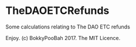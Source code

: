 # TheDAOETCRefunds

Some calculations relating to The DAO ETC refunds


Enjoy. (c) BokkyPooBah 2017. The MIT Licence.
